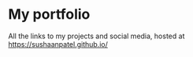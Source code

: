 # My portfolio
All the links to my projects and social media, hosted at https://sushaanpatel.github.io/
